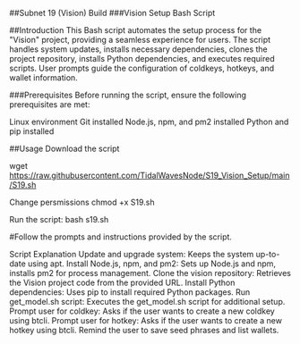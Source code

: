 ##Subnet 19 (Vision) Build
###Vision Setup Bash Script

##Introduction
This Bash script automates the setup process for the "Vision" project, providing a seamless experience for users. The script handles system updates, installs necessary dependencies, clones the project repository, installs Python dependencies, and executes required scripts. User prompts guide the configuration of coldkeys, hotkeys, and wallet information.

###Prerequisites
Before running the script, ensure the following prerequisites are met:

Linux environment
Git installed
Node.js, npm, and pm2 installed
Python and pip installed

##Usage
Download the script

wget https://raw.githubusercontent.com/TidalWavesNode/S19_Vision_Setup/main/S19.sh

Change persmissions
chmod +x S19.sh

Run the script:
bash s19.sh

#Follow the prompts and instructions provided by the script.

Script Explanation
Update and upgrade system: Keeps the system up-to-date using apt.
Install Node.js, npm, and pm2: Sets up Node.js and npm, installs pm2 for process management.
Clone the vision repository: Retrieves the Vision project code from the provided URL.
Install Python dependencies: Uses pip to install required Python packages.
Run get_model.sh script: Executes the get_model.sh script for additional setup.
Prompt user for coldkey: Asks if the user wants to create a new coldkey using btcli.
Prompt user for hotkey: Asks if the user wants to create a new hotkey using btcli.
Remind the user to save seed phrases and list wallets.
